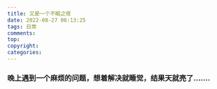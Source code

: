 ```yaml
---
title: 又是一个不眠之夜
date: 2022-08-27 06:13:25
tags: 日常
comments:
top:
copyright:
categories:
---
```

### 晚上遇到一个麻烦的问题，想着解决就睡觉，结果天就亮了.......

